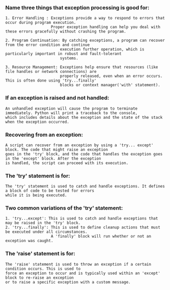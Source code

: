 
### Name three things that exception processing is good for:

    1. Error Handling : Exceptions provide a way to respond to errors that occur during program execution.
                        Proper exception handling can help you deal with these errors gracefully without crashing the program.
                    
    2. Program Continuation: By catching exceptions, a program can recover from the error condition and continue
                            execution further operation, which is particularly important in robust and fault-tolerant 
                            systems.
                        
    3. Resource Management: Exceptions help ensure that resources (like file handles or network connections) are
                            properly released, even when an error occurs. This is often done using 'try...finally'
                            blocks or context manager('with' statement).
                        
### If an exception is raised and not handled:

    An unhandled exception will cause the program to terminate immediately. Python will print a traceback to the console,
    which includes details about the exception and the state of the stack when the exception occurred.

### Recovering from an exception:

    A script can recover from an exception by using a 'try... except' block. The code that might raise an exception 
    goes in the 'try' block, and the code that handles the exception goes in the 'except' block. After the exception
    is handled, the script can proceed with its execution.


### The 'try' statement is for:

    The 'try' statement is used to catch and handle exceptions. It defines a block of code to be tested for errors
    while it is being executed.

### Two common variations of the 'try' statement:

    1. 'try...except': This is used to catch and handle exceptions that may be raised in the 'try' block.
    2. 'try...finally': This is used to define cleanup actions that must be executed under all circumstances.
                        A 'finally' block will run whether or not an exception was caught.
                    

### The 'raise' statement is for:

    The 'raise' statement is used to throw an exception if a certain condition occurs. This is used to 
    force an exception to occur and is typically used within an 'except' block to re-raise an exception
    or to raise a specific exception with a custom message.

